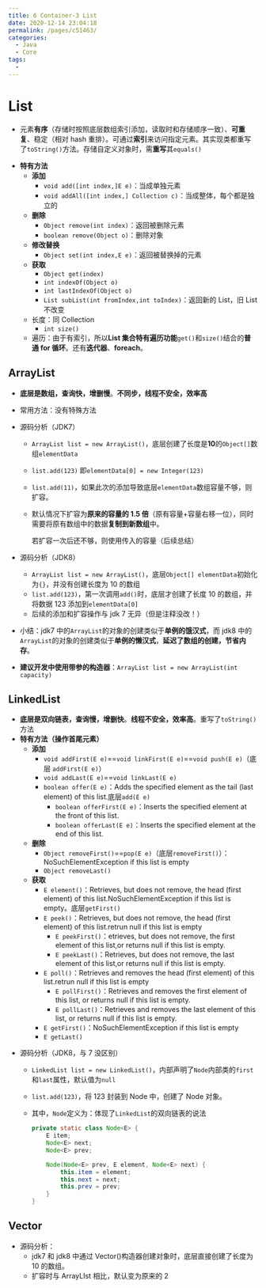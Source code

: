 ```yaml
---
title: 6 Container-3 List
date: 2020-12-14 23:04:18
permalink: /pages/c51463/
categories:
  - Java
  - Core
tags:
  -
---
```


# List

- 元素**有序**（存储时按照底层数组索引添加，读取时和存储顺序一致）、**可重复**、稳定（相对 hash 重排）。可通过**索引**来访问指定元素。其实现类都重写了`toString()`方法。存储自定义对象时，需**重写**其`equals()`

* **特有方法**
  - **添加**
    - `void add([int index,]E e)`：当成单独元素
    - `void addAll([int index,] Collection c)`：当成整体，每个都是独立的
  - **删除**
    - `Object remove(int index)`：返回被删除元素
    - `boolean remove(Object o)`：删除对象
  - **修改替换**
    - `Object set(int index,E e)`：返回被替换掉的元素
  - **获取**
    - `Object get(index)`
    - `int indexOf(Object o)`
    - `int lastIndexOf(Object o)`
    - `List subList(int fromIndex,int toIndex)`：返回新的 List，旧 List 不改变
  - 长度：同 Collection
    - `int size()`
  - 遍历：由于有索引，所以**List 集合特有遍历功能**`get()`和`size()`结合的**普通 for 循环**。还有**迭代器**、**foreach**。

## ArrayList

- **底层是数组，查询快，增删慢**。**不同步，线程不安全，效率高**

- 常用方法：没有特殊方法

- 源码分析（JDK7）

  - `ArrayList list = new ArrayList()`，底层创建了长度是**10**的`Object[]`数组`elementData`

  - `list.add(123)` 即`elementData[0] = new Integer(123)`

  - `list.add(11)`，如果此次的添加导致底层`elementData`数组容量不够，则扩容。

  - 默认情况下扩容为**原来的容量的 1.5 倍**（原有容量+容量右移一位），同时需要将原有数组中的数据**复制到新数组**中。

    若扩容一次后还不够，则使用传入的容量（后续总结）

- 源码分析（JDK8）

  - `ArrayList list = new ArrayList()`，底层`Object[] elementData`初始化为`{}`，并没有创建长度为 10 的数组
  - `list.add(123)`，第一次调用`add()`时，底层才创建了长度 10 的数组，并将数据 123 添加到`elementData[0]`
  - 后续的添加和扩容操作与 jdk 7 无异（但是注释没改！）

- 小结：jdk7 中的`ArrayList`的对象的创建类似于**单例的饿汉式**，而 jdk8 中的`ArrayList`的对象的创建类似于**单例的懒汉式**，**延迟了数组的创建，节省内存**。

- **建议开发中使用带参的构造器**：`ArrayList list = new ArrayList(int capacity)`

## LinkedList

- **底层是双向链表，查询慢，增删快**。**线程不安全，效率高**。重写了`toString()`方法
- **特有方法（操作首尾元素）**
  - **添加**
    - `void addFirst(E e)`==`void linkFirst(E e)`==`void push(E e)`（底层 `addFirst(E e)`）
    - `void addLast(E e)`==`void linkLast(E e)`
    - `boolean offer(E e)`：Adds the specified element as the tail (last element) of this list.底层`add(E e)`
      - `boolean offerFirst(E e)`：Inserts the specified element at the front of this list.
      - `boolean offerLast(E e)`：Inserts the specified element at the end of this list.
  - **删除**
    - `Object removeFirst()`==`pop(E e)`（底层`removeFirst()`）：NoSuchElementException if this list is empty
    - `Object removeLast()`
  - **获取**
    - `E element()`：Retrieves, but does not remove, the head (first element) of this list.NoSuchElementException if this list is empty。底层`getFirst()`
    - `E peek()`：Retrieves, but does not remove, the head (first element) of this list.retrun null if this list is empty
      - `E peekFirst()`：etrieves, but does not remove, the first element of this list,or returns null if this list is empty.
      - `E peekLast()`：Retrieves, but does not remove, the last element of this list,or returns null if this list is empty.
    - `E poll()`：Retrieves and removes the head (first element) of this list.retrun null if this list is empty
      - `E pollFirst()`：Retrieves and removes the first element of this list, or returns null if this list is empty.
      - `E pollLast()`：Retrieves and removes the last element of this list, or returns null if this list is empty.
    - `E getFirst()`：NoSuchElementException if this list is empty
    - `E getLast()`

* 源码分析（JDK8，与 7 没区别）

  - `LinkedList list = new LinkedList()`，内部声明了`Node`内部类的`first`和`last`属性，默认值为`null`

  - `list.add(123)`，将 123 封装到 Node 中，创建了 Node 对象。

  - 其中，`Node`定义为：体现了`LinkedList`的双向链表的说法

    ```java
    private static class Node<E> {
        E item;
        Node<E> next;
        Node<E> prev;

        Node(Node<E> prev, E element, Node<E> next) {
            this.item = element;
            this.next = next;
            this.prev = prev;
        }
    }
    ```

## Vector

- 源码分析：
  - jdk7 和 jdk8 中通过 Vector()构造器创建对象时，底层直接创建了长度为 10 的数组。
  - 扩容时与 ArrayLIst 相比，默认变为原来的 2
